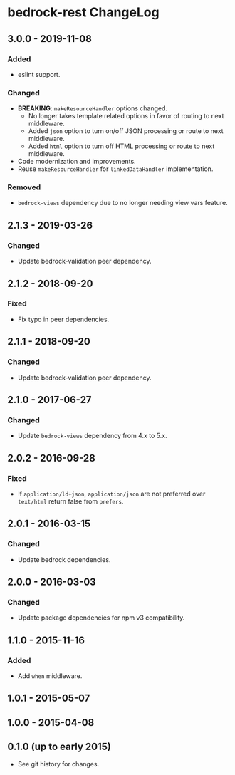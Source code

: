# bedrock-rest ChangeLog

## 3.0.0 - 2019-11-08

### Added
- eslint support.

### Changed
- **BREAKING**: `makeResourceHandler` options changed.
  - No longer takes template related options in favor of routing to next
    middleware.
  - Added `json` option to turn on/off JSON processing or route to next
    middleware.
  - Added `html` option to turn off HTML processing or route to next
    middleware.
- Code modernization and improvements.
- Reuse `makeResourceHandler` for `linkedDataHandler` implementation.

### Removed
- `bedrock-views` dependency due to no longer needing view vars feature.

## 2.1.3 - 2019-03-26

### Changed
- Update bedrock-validation peer dependency.

## 2.1.2 - 2018-09-20

### Fixed
- Fix typo in peer dependencies.

## 2.1.1 - 2018-09-20

### Changed
- Update bedrock-validation peer dependency.

## 2.1.0 - 2017-06-27

### Changed
- Update `bedrock-views` dependency from 4.x to 5.x.

## 2.0.2 - 2016-09-28

### Fixed
- If `application/ld+json`, `application/json` are not preferred
  over `text/html` return false from `prefers`.

## 2.0.1 - 2016-03-15

### Changed
- Update bedrock dependencies.

## 2.0.0 - 2016-03-03

### Changed
- Update package dependencies for npm v3 compatibility.

## 1.1.0 - 2015-11-16

### Added
- Add `when` middleware.

## 1.0.1 - 2015-05-07

## 1.0.0 - 2015-04-08

## 0.1.0 (up to early 2015)

- See git history for changes.
